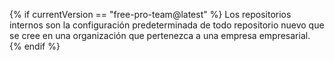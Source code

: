 {% if currentVersion == "free-pro-team@latest" %}
Los repositorios internos son la configuración predeterminada de todo repositorio nuevo que se cree en una organización que pertenezca a una empresa empresarial.
{% endif %}
